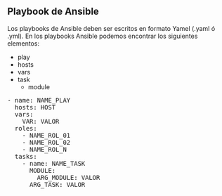 ## Playbook de Ansible

Los playbooks de Ansible deben ser escritos en formato Yamel (.yaml ó .yml). En los playbooks Ansible podemos encontrar los siguientes elementos:

* play
* hosts
* vars
* task
  * module

<pre class="file" data-filename="playbook.yml" data-target="replace">
- name: NAME_PLAY
  hosts: HOST
  vars:
    VAR: VALOR
  roles:
    - NAME_ROL_01
    - NAME_ROL_02
    - NAME_ROL_N
  tasks:
    - name: NAME_TASK
      MODULE:
        ARG_MODULE: VALOR
      ARG_TASK: VALOR

</pre>

